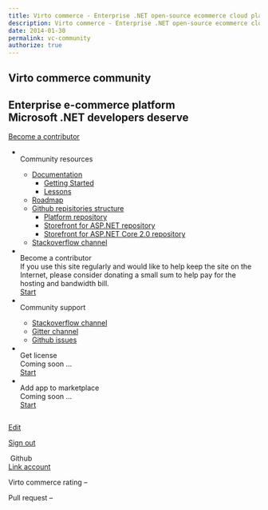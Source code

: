 ```yaml
---
title: Virto commerce - Enterprise .NET open-source ecommerce cloud platform. About Us
description: Virto commerce - Enterprise .NET open-source ecommerce cloud platform. About Us
date: 2014-01-30
permalink: vc-community
authorize: true
---
```

<section class="enterprise" data-name="section">
    <div class="section-inner responsive">
        <h1 class="section-t">Virto commerce community</h1>
        <h2 class="section-descr">Enterprise e-commerce platform<br />Microsoft .NET developers deserve</h2>
        <div class="section-actions">
            <a href="https://cla-assistant.io/VirtoCommerce/vc-platform" target="_blank" rel="nofollow" class="button white fill width-auto" style="width:auto;">Become a contributor</a>
        </div>
    </div>
</section>
<div ng-app="storefrontApp" ng-controller="communityController" ng-cloak class="vc-comunity">
    <div ng-show="loaded" class="vc-content __responsive">
        <div class="vc-cnt">
            <ul class="list">
                <li class="list-item">
                    <div class="list-inner">
                        <div class="list-img">
                            <img src="resource-ico.png" alt="" class="list-ico">
                        </div>
                        <div class="list-t">Community resources</div>
                        <div class="list-descr">
                            <ul>
                                <li>
                                    <a href="/docs">Documentation</a>
                                    <ul>
                                        <li><a href="/docs/vc2devguide/getting-started">Getting Started</a></li>
                                        <li><a href="/docs/lessons">Lessons </a></li>
                                    </ul>
                                </li>
                                <li>
                                    <a href="/roadmap">Roadmap</a>
                                </li>
                                <li>
                                    <a href="https://github.com/VirtoCommerce" target="_blank" rel="nofollow">Github repisitories structure</a>
                                    <ul>
                                        <li><a href="https://github.com/VirtoCommerce/vc-platform" target="_blank" rel="nofollow">Platform repository</a></li>
                                        <li><a href="https://github.com/VirtoCommerce/vc-storefront" target="_blank" rel="nofollow">Storefront for ASP.NET repository</a></li>
                                        <li><a href="https://github.com/VirtoCommerce/vc-storefront-core" target="_blank" rel="nofollow">Storefront for ASP.NET Core 2.0 repository</a></li>
                                    </ul>
                                </li>
                                <li>
                                    <a href="https://stackoverflow.com/questions/tagged/virtocommerce" target="_blank" rel="nofollow">Stackoverflow channel</a>
                                </li>
                            </ul>
                        </div>
                    </div>
                </li>
                <li class="list-item">
                    <div class="list-inner">
                        <div class="list-img">
                            <img src="become-ico.png" alt="" class="list-ico">
                        </div>
                        <div class="list-t">Become a contributor</div>
                        <div class="list-descr">
                            If you use this site regularly and would like to help keep the site on the Internet, please consider donating a small sum to help pay for the hosting and bandwidth bill.
                        </div>
                        <div class="list-actions">
                            <a href="https://cla-assistant.io/VirtoCommerce/vc-platform" target="_blank" rel="nofollow" class="button fill">Start</a>
                        </div>
                    </div>
                </li>
                <li class="list-item">
                    <div class="list-inner">
                        <div class="list-img">
                            <img src="become-2-ico.png" alt="" class="list-ico">
                        </div>
                        <div class="list-t">Community support</div>
                        <div class="list-descr">
                            <ul>
                                <li><a href="https://stackoverflow.com/questions/tagged/virtocommerce" target="_blank" rel="nofollow">Stackoverflow channel</a></li>
                                <li><a href="https://gitter.im/VirtoCommerce/vc-platform" target="_blank" rel="nofollow">Gitter channel</a></li>
                                <li><a href="https://github.com/VirtoCommerce/vc-platform/issues" target="_blank" rel="nofollow">Github issues</a></li>
                            </ul>
                        </div>
                    </div>
                </li>
                <li class="list-item">
                    <div class="list-inner">
                        <div class="list-img">
                            <img src="licence-ico.png" alt="" class="list-ico">
                        </div>
                        <div class="list-t">Get license</div>
                        <div class="list-descr">
                            Coming soon ...
                        </div>
                        <div class="list-actions">
                            <a href="/vc-community/become-contributor" class="button disable">Start</a>
                        </div>
                    </div>
                </li>
                <li class="list-item">
                    <div class="list-inner">
                        <div class="list-img">
                            <img src="app-ico.png" alt="" class="list-ico">
                        </div>
                        <div class="list-t">Add app to marketplace</div>
                        <div class="list-descr">
                            Coming soon ...
                        </div>
                        <div class="list-actions">
                            <a href="/vc-community/become-contributor" class="button disable">Start</a>
                        </div>
                    </div>
                </li>
            </ul>
        </div>
        <div class="vc-sidebar">
            <div class="aside" data-name="profile">
                <!--<div class="aside-t">Profile <span ng-bind="('(completed') + ' ' + (percentage) + ('%)')"></span></div>-->
                <div class="aside-other">
                    <span ng-show="github">
                        <img ng-src="{% raw %}{{ githubUser.avatar_url }}{% endraw %}" width="80" height="" style="border-radius: 50%;" />
                    </span>
                    <span style="font-size: 12pt;font-weight: 700;" ng-bind="user.firstName"></span>
                    <span ng-if="user.organization" ng-bind="'(' + user.organization + ')'"></span>
                </div>
                <p><a href="account/profile">Edit</a></p>
                <!--<p ng-bind="'(Point - ' + points + ')'"></p>-->
                <p><a href="/account/logout">Sign out</a></p>
            </div>
            <!--<div class="aside">
                <div class="aside-t"><img src="so-ico.png" alt=""> Stackoverflow</div>
                <a ng-hide="stackExchange" href="account/externallogin?authType=StackExchange">Link account</a>
                <div ng-show="stackExchange">
                    <p>Name – <span ng-bind="stackExchange.userName"></span></p>
                    <p>Virtocommerce tag rating – <span ng-bind="stackExchange.raiting"></span></p>
                    <p>Answer – <span ng-bind="stackExchange.answers"></span></p>
                    <p>Questions – <span ng-bind="stackExchange.questions"></span></p>
                </div>
            </div>-->
            <div class="aside">
                <div class="aside-t"><img src="gh-ico.png" alt=""> Github</div>
                <a ng-hide="github" href="account/externallogin?authType=GitHub&returnUrl=/vc-community">Link account</a>
                <div ng-show="github">
                    <p>Virto commerce rating – <span ng-bind="rating"></span></p>
                    <p>Pull request – <span ng-bind="github.poolRequest"></span></p>
                </div>
            </div>
        </div>
    </div>
</div>
